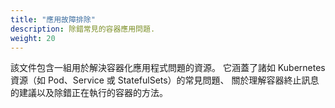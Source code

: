 ```yaml
---
title: "應用故障排除"
description: 除錯常見的容器應用問題.
weight: 20
--- 
```


<!-- 
title: "Troubleshooting Applications"
description: Debugging common containerized application issues.
weight: 20
-->

<!-- 
This doc contains a set of resources for fixing issues with containerized applications. It covers things like common issues with Kubernetes resources (like Pods, Services, or StatefulSets), advice on making sense of container termination messages, and ways to debug running containers.
-->
該文件包含一組用於解決容器化應用程式問題的資源。
它涵蓋了諸如 Kubernetes 資源（如 Pod、Service 或 StatefulSets）的常見問題、
關於理解容器終止訊息的建議以及除錯正在執行的容器的方法。
